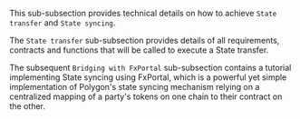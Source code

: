 This sub-subsection provides technical details on how to achieve `State transfer` and `State syncing`.

The `State transfer` sub-subsection provides details of all requirements, contracts and functions that will be called to execute a State transfer.

The subsequent `Bridging with FxPortal` sub-subsection contains a tutorial implementing State syncing using FxPortal, which is a powerful yet simple implementation of Polygon's state syncing mechanism relying on a centralized mapping of a party's tokens on one chain to their contract on the other.
